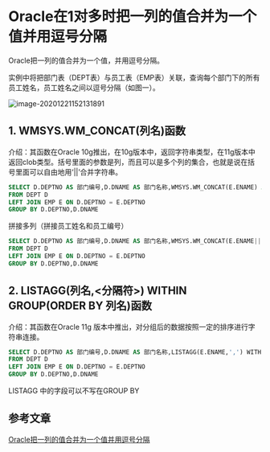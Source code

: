 # Oracle在1对多时把一列的值合并为一个值并用逗号分隔

Oracle把一列的值合并为一个值，并用逗号分隔。

实例中将把部门表（DEPT表）与员工表（EMP表）关联，查询每个部门下的所有员工姓名，员工姓名之间以逗号分隔（如图一）。

![image-20201221152131891](https://gitee.com/zszdevelop/blogimage/raw/master/img/image-20201221152131891.png)

## 1. WMSYS.WM_CONCAT(列名)函数

 介绍：其函数在Oracle 10g推出，在10g版本中，返回字符串类型，在11g版本中返回clob类型。括号里面的参数是列，而且可以是多个列的集合，也就是说在括号里面可以自由地用‘||’合并字符串。

```sql
SELECT D.DEPTNO AS 部门编号,D.DNAME AS 部门名称,WMSYS.WM_CONCAT(E.ENAME) AS 员工列表 
FROM DEPT D
LEFT JOIN EMP E ON D.DEPTNO = E.DEPTNO
GROUP BY D.DEPTNO,D.DNAME
```

拼接多列（拼接员工姓名和员工编号）

```sql
SELECT D.DEPTNO AS 部门编号,D.DNAME AS 部门名称,WMSYS.WM_CONCAT(E.ENAME||'('||E.EMPNO||')') AS 员工列表 
FROM DEPT D
LEFT JOIN EMP E ON D.DEPTNO = E.DEPTNO
GROUP BY D.DEPTNO,D.DNAME
```

## 2. LISTAGG(列名,<分隔符>) WITHIN GROUP(ORDER BY 列名)函数

介绍：其函数在Oracle 11g 版本中推出，对分组后的数据按照一定的排序进行字符串连接。

```sql
SELECT D.DEPTNO AS 部门编号,D.DNAME AS 部门名称,LISTAGG(E.ENAME,',') WITHIN GROUP(ORDER BY E.ENAME) AS 员工列表 
FROM DEPT D
LEFT JOIN EMP E ON D.DEPTNO = E.DEPTNO
GROUP BY D.DEPTNO,D.DNAME
```

LISTAGG 中的字段可以不写在GROUP BY

## 参考文章

[Oracle把一列的值合并为一个值并用逗号分隔](https://blog.csdn.net/pan_junbiao/article/details/79948222)